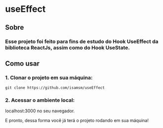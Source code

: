 # useEffect 

## Sobre

### Esse projeto foi feito para fins de estudo do Hook UseEffect da biblioteca ReactJs, assim como do Hook UseState. 

## Como usar

### 1. Clonar o projeto em sua máquina:

```
git clone https://github.com/isamsm/useEffect
```

### 2. Acessar o ambiente local:

localhost:3000 no seu navegador.

E pronto, dessa forma você já terá o projeto rodando em sua máquina!
